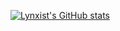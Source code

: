 [![Lynxist's GitHub stats](https://github-readme-stats.vercel.app/api?username=Lynxist)](https://github.com/lynxist/github-readme-stats)
